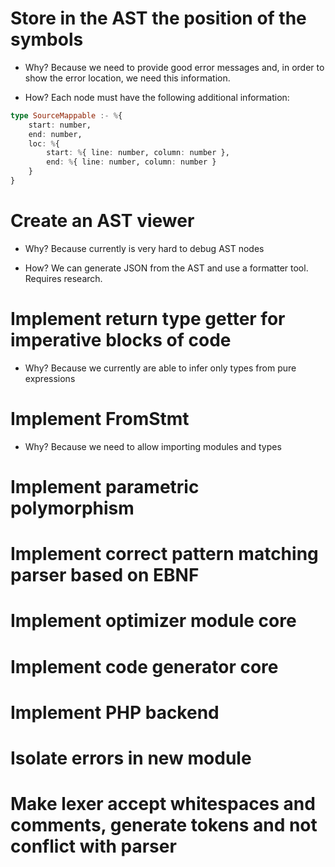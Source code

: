 # Store in the AST the position of the symbols

- Why?
Because we need to provide good error messages and, in order to show the error location,
we need this information.

- How?
Each node must have the following additional information:

```haskell
type SourceMappable :- %{
    start: number,
    end: number,
    loc: %{
        start: %{ line: number, column: number },
        end: %{ line: number, column: number }
    }
}
```

# Create an AST viewer

- Why?
Because currently is very hard to debug AST nodes

- How?
We can generate JSON from the AST and use a formatter tool. Requires research.

# Implement return type getter for imperative blocks of code

- Why?
Because we currently are able to infer only types from pure expressions

# Implement FromStmt

- Why?
Because we need to allow importing modules and types

# Implement parametric polymorphism
# Implement correct pattern matching parser based on EBNF
# Implement optimizer module core
# Implement code generator core
# Implement PHP backend
# Isolate errors in new module
# Make lexer accept whitespaces and comments, generate tokens and not conflict with parser
